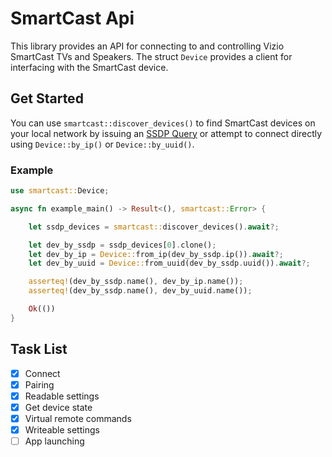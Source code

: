 # SmartCast Api

This library provides an API for connecting to and controlling Vizio SmartCast TVs and Speakers. The struct `Device` provides a client for interfacing with the SmartCast device.

## Get Started

You can use `smartcast::discover_devices()` to find SmartCast devices on your local network by issuing an [SSDP Query](https://en.wikipedia.org/wiki/Simple_Service_Discovery_Protocol) or attempt to connect directly using `Device::by_ip()` or `Device::by_uuid()`.

### Example

```rust
use smartcast::Device;

async fn example_main() -> Result<(), smartcast::Error> {

    let ssdp_devices = smartcast::discover_devices().await?;

    let dev_by_ssdp = ssdp_devices[0].clone();
    let dev_by_ip = Device::from_ip(dev_by_ssdp.ip()).await?;
    let dev_by_uuid = Device::from_uuid(dev_by_ssdp.uuid()).await?;

    asserteq!(dev_by_ssdp.name(), dev_by_ip.name());
    asserteq!(dev_by_ssdp.name(), dev_by_uuid.name());

    Ok(())
}
```

## Task List

- [x] Connect
- [x] Pairing
- [x] Readable settings
- [x] Get device state
- [x] Virtual remote commands
- [x] Writeable settings
- [ ] App launching
